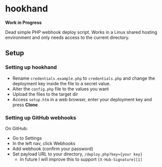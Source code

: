 # hookhand

**Work in Progress**

Dead simple PHP webhook deploy script. Works in a Linux shared hosting environment and only needs access to the current directory.

## Setup

### Setting up hookhand

 * Rename `credentials.example.php` to `credentials.php` and change the deployment key inside the file to a secret value.
 * Alter the `config.php` file to the values you want
 * Upload the files to the target dir
 * Access `setup.htm` in a web browser, enter your deployment key and press **Clone**

### Setting up GitHub webhooks

On GitHub:

 * Go to Settings
 * In the left nav, click Webhooks
 * Add webhook (confirm your password)
 * Set payload URL to your directory, `/deploy.php?key={your key}` 
     + In future I will improve this to support `[X-Hub-Signature][1]`
 
 

 
[1]: https://developer.github.com/webhooks/#payloads